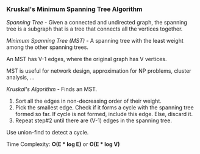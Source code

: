 ### **Kruskal's Minimum Spanning Tree Algorithm**
*Spanning Tree* - Given a connected and undirected graph, the spanning tree is a subgraph that is a tree that connects all the vertices
 together. 
 
*Minimum Spanning Tree (MST)* - A spanning tree with the least weight among the other spanning trees. 

An MST has V-1 edges, where the original graph has V vertices. 

MST is useful for network design, approximation for NP problems, cluster analysis, ...

*Kruskal's Algorithm* - Finds an MST. 

1. Sort all the edges in non-decreasing order of their weight.
2. Pick the smallest edge. Check if it forms a cycle with the spanning tree formed so far. If cycle is not formed, include this edge. Else, discard it.
3. Repeat step#2 until there are (V-1) edges in the spanning tree.

Use union-find to detect a cycle. 

Time Complexity: **O(E * log E)** or **O(E * log V)**
 
